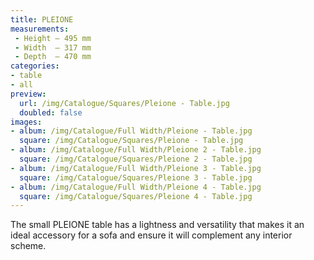 ```yaml
---
title: PLEIONE
measurements:
 - Height — 495 mm
 - Width  — 317 mm
 - Depth  — 470 mm
categories:
- table
- all
preview:
  url: /img/Catalogue/Squares/Pleione - Table.jpg
  doubled: false
images:
- album: /img/Catalogue/Full Width/Pleione - Table.jpg
  square: /img/Catalogue/Squares/Pleione - Table.jpg
- album: /img/Catalogue/Full Width/Pleione 2 - Table.jpg
  square: /img/Catalogue/Squares/Pleione 2 - Table.jpg
- album: /img/Catalogue/Full Width/Pleione 3 - Table.jpg
  square: /img/Catalogue/Squares/Pleione 3 - Table.jpg
- album: /img/Catalogue/Full Width/Pleione 4 - Table.jpg
  square: /img/Catalogue/Squares/Pleione 4 - Table.jpg
---
```


The small PLEIONE table has a lightness and versatility that makes it an ideal accessory for a sofa and ensure it will complement any interior scheme.
